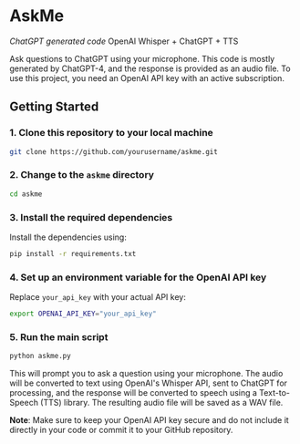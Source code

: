 # AskMe
*ChatGPT generated code*
OpenAI Whisper + ChatGPT + TTS

Ask questions to ChatGPT using your microphone. This code is mostly generated by ChatGPT-4, and the response is provided as an audio file. To use this project, you need an OpenAI API key with an active subscription.

## Getting Started

### 1. Clone this repository to your local machine

```bash
git clone https://github.com/yourusername/askme.git
```

### 2. Change to the `askme` directory

```bash
cd askme
```

### 3. Install the required dependencies

Install the dependencies using:

```bash
pip install -r requirements.txt
```

### 4. Set up an environment variable for the OpenAI API key

Replace `your_api_key` with your actual API key:

```bash
export OPENAI_API_KEY="your_api_key"
```

### 5. Run the main script

```bash
python askme.py
```

This will prompt you to ask a question using your microphone. The audio will be converted to text using OpenAI's Whisper API, sent to ChatGPT for processing, and the response will be converted to speech using a Text-to-Speech (TTS) library. The resulting audio file will be saved as a WAV file.

**Note**: Make sure to keep your OpenAI API key secure and do not include it directly in your code or commit it to your GitHub repository.


